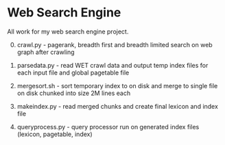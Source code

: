 # Web Search Engine 

All work for my web search engine project. 

0. crawl.py - pagerank, breadth first and breadth limited search on web graph after crawling

1. parsedata.py - read WET crawl data and output temp index files for each input file and global pagetable file

2. mergesort.sh - sort temporary index to on disk and merge to single file on disk chunked into size 2M lines each

3. makeindex.py - read merged chunks and create final lexicon and index file

4. queryprocess.py - query processor run on generated index files (lexicon, pagetable, index)
